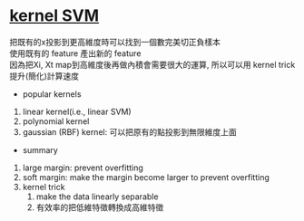 # [kernel SVM](https://www.youtube.com/watch?v=yK6YARYBzW0&list=PL1f_B9coMEeCvbetNGYmW7fWUBSo0-D_i&index=3)
把既有的x投影到更高維度時可以找到一個數完美切正負樣本\
使用既有的 feature 產出新的 feature\
因為把Xi, Xt map到高維度後再做內積會需要很大的運算, 所以可以用 kernel trick 提升(簡化)計算速度
* popular kernels
1. linear kernel(i.e., linear SVM)
2. polynomial kernel
3. gaussian (RBF) kernel: 可以把原有的點投影到無限維度上面
* summary
1. large margin: prevent overfitting
2. soft margin: make the margin become larger to prevent overfitting
3. kernel trick
   1. make the data linearly separable
   2. 有效率的把低維特徵轉換成高維特徵
